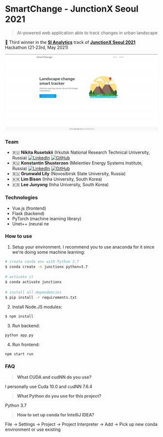# SmartChange - JunctionX Seoul 2021

 > AI-powered web application able to track changes in urban landscape

🥉 Third winner in the **[SI Analytics](https://si-analytics.ai/eng/)** track of **[JunctionX Seoul 2021](https://junctionx-seoul-2021.oopy.io/)** Hackathon (21-23rd, May 2021)

![main page](main.png)

### Team

- 🇷🇺 **Nikita Rusetskii** (Irkutsk National Research Technical University, Russia) <a target="_blank" href="https://www.linkedin.com/in/xtenzq/" target="_blank"><img alt="LinkedIn" src="https://img.shields.io/badge/LinkedIn-0077B5.svg?&style=flat-badge&logo=linkedin&logoColor=white" /></a> <a target="_blank" href="https://github.com/xtenzQ" target="_blank"><img alt="GitHub" src="https://img.shields.io/badge/GitHub-181717.svg?&style=flat-badge&logo=github&logoColor=white" /></a>
- 🇷🇺 **Konstantin Shusterzon** (Melentiev Energy Systems Institute, Russia) <a target="_blank" href="https://www.linkedin.com/in/konstantin-shusterzon-a9aa02181/" target="_blank"><img alt="LinkedIn" src="https://img.shields.io/badge/LinkedIn-0077B5.svg?&style=flat-badge&logo=linkedin&logoColor=white" /></a> <a target="_blank" href="https://github.com/Exterminant" target="_blank"><img alt="GitHub" src="https://img.shields.io/badge/GitHub-181717.svg?&style=flat-badge&logo=github&logoColor=white" /></a>
- 🇷🇺 **Grunwald Lily** (Novosibirsk State University, Russia)
- 🇰🇷 **Lim Bison** (Inha University, South Korea)
- 🇰🇷 **Lee Junyong** (Inha University, South Korea)

### Technologies

- Vue.js (frontend)
- Flask (backend)
- PyTorch (machine learning library)
- Unet++ (neural ne

### How to use

1. Setup your environment. I recommend you to use anaconda for it since we're doing some machine learning:
```bash
# create conda env with Python 3.7
$ conda create -n junctionx python=3.7

# activate it
$ conda activate junctionx

# install all dependencies
$ pip install -r requirements.txt
```

2. Install Node.JS modules:
```bash
$ npm install
```

3. Run backend:
```bash
python app.py
```

4. Run frontend:
```bash
npm start run
```

### FAQ

> **What CUDA and cudNN do you use?**

I personally use Cuda 10.0 and cudNN 7.6.4

> **What Python do you use for this project?**

Python 3.7

> **How to set up conda for IntelliJ IDEA?**

File -> Settings -> Project -> Project Interpreter -> Add -> Pick up new conda environment or use existing
